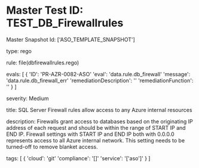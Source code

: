 



# Master Test ID: TEST_DB_Firewallrules


Master Snapshot Id: ['ASO_TEMPLATE_SNAPSHOT']

type: rego

rule: file(dbfirewallrules.rego)

evals: [
    {
       'ID': 'PR-AZR-0082-ASO'
       'eval': 'data.rule.db_firewall'
       'message': 'data.rule.db_firewall_err'
       'remediationDescription': ''
       'remediationFunction': ''
    }
]

severity: Medium

title: SQL Server Firewall rules allow access to any Azure internal resources

description: Firewalls grant access to databases based on the originating IP address of each request and should be within the range of START IP and END IP. Firewall settings with START IP and END IP both with 0.0.0.0 represents access to all Azure internal network. This setting needs to be turned-off to remove blanket access.

tags: [
    {
       'cloud': 'git'
       'compliance': '[]'
       'service': '['aso']'
    }
]